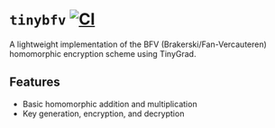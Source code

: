 # `tinybfv` [![CI](https://github.com/0xWOLAND/tinybfv/actions/workflows/ci.yml/badge.svg)](https://github.com/0xWOLAND/tinybfv/actions/workflows/ci.yml)

A lightweight implementation of the BFV (Brakerski/Fan-Vercauteren) homomorphic encryption scheme using TinyGrad.

## Features

- Basic homomorphic addition and multiplication
- Key generation, encryption, and decryption
